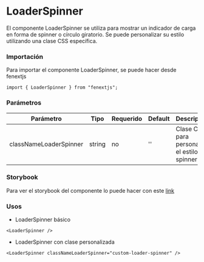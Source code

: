 # LoaderSpinner

El componente LoaderSpinner se utiliza para mostrar un indicador de carga en forma de spinner o círculo giratorio. Se puede personalizar su estilo utilizando una clase CSS específica.

### Importación

Para importar el componente LoaderSpinner, se puede hacer desde fenextjs

```tsx copy
import { LoaderSpinner } from "fenextjs";
```

### Parámetros

| Parámetro              | Tipo   | Requerido | Default | Descripcion                                        |
| ---------------------- | ------ | --------- | ------- | -------------------------------------------------- |
| classNameLoaderSpinner | string | no        | ''      | Clase CSS para personalizar el estilo del spinner. |

### Storybook

Para ver el storybook del componente lo puede hacer con este [link](https://fenextjs-component-storybook.vercel.app/?path=/story/loader-spinner--index)

### Usos

-   LoaderSpinner básico

```tsx copy
<LoaderSpinner />
```

-   LoaderSpinner con clase personalizada

```tsx copy
<LoaderSpinner classNameLoaderSpinner="custom-loader-spinner" />
```
